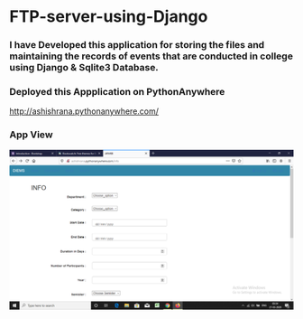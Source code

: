 #   FTP-server-using-Django
### I have Developed this application for storing the files and maintaining the records of events that are conducted in college using Django & Sqlite3 Database.

### Deployed this Appplication on PythonAnywhere
http://ashishrana.pythonanywhere.com/

### App View

![](https://github.com/ashishrana080699/FTP-server-using-Django/blob/master/Screenshott.png)
